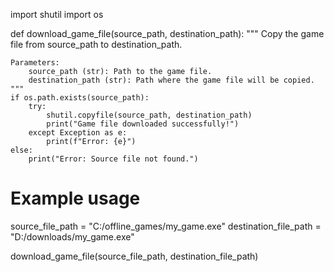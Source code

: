 import shutil
import os

def download_game_file(source_path, destination_path):
    """
    Copy the game file from source_path to destination_path.
    
    Parameters:
        source_path (str): Path to the game file.
        destination_path (str): Path where the game file will be copied.
    """
    if os.path.exists(source_path):
        try:
            shutil.copyfile(source_path, destination_path)
            print("Game file downloaded successfully!")
        except Exception as e:
            print(f"Error: {e}")
    else:
        print("Error: Source file not found.")

# Example usage
source_file_path = "C:/offline_games/my_game.exe"
destination_file_path = "D:/downloads/my_game.exe"

download_game_file(source_file_path, destination_file_path)

